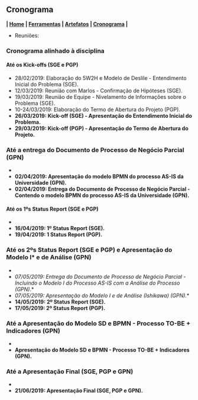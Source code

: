 ## Cronograma

**| [Home](https://github.com/jussararodrigues/4-periodo/tree/master/plano-implantacao-gsuite) | 
[Ferramentas](https://github.com/jussararodrigues/4-periodo/blob/master/plano-implantacao-gsuite/pages/Ferramentas.md) | 
[Artefatos](https://github.com/jussararodrigues/4-periodo/blob/master/plano-implantacao-gsuite/pages/Artefatos.md) | 
[Cronograma](https://github.com/jussararodrigues/4-periodo/blob/master/plano-implantacao-gsuite/pages/Cronograma.md) |**

- Reuniões:

### Cronograma alinhado à disciplina

#### Até os Kick-offs (SGE e PGP)
- 28/02/2019: Elaboração do 5W2H e Modelo de Deslile - Entendimento Inicial do Problema (SGE).
- 12/03/2019: Reunião com Marlos - Confirmação de Hipóteses (SGE).
- 19/03/2019: Reunião de Equipe - Nivelamento de Informações sobre o Problema (SGE).
- 10-24/03/2019: Elaboração do Termo de Abertura do Projeto (PGP).
- **26/03/2019: Kick-off (SGE) - Apresentação do Entendimento Inicial do Problema.**
- **29/03/2019: Kick-off (PGP) - Apresentação do Termo de Abertura do Projeto.**

### Até a entrega do Documento de Processo de Negócio Parcial (GPN)
- 
- **02/04/2019: Apresentação do modelo BPMN do processo AS-IS da Universidade (GPN).**
- **02/04/2019: Entrega do Documento de Processo de Negócio Parcial - Contendo o modelo BPMN do processo AS-IS da Universidade (GPN).**

#### Até os 1ºs Status Report (SGE e PGP)
- 
- **16/04/2019: 1º Status Report (SGE).**
- **19/04/2019: 1 Status Report (PGP).**

### Até os 2ºs Status Report (SGE e PGP) e Apresentação do Modelo I* e de Análise (GPN)
- 
- **07/05/2019: Entrega do Documento de Processo de Negócio Parcial - Incluindo o Modelo I* do Processo AS-IS com a Análise do Processo (GPN).**
- **07/05/2019: Apresentação do Modelo I* e de Análise (Ishikawa) (GPN).**
- **14/05/2019: 2º Status Report (SGE).**
- **17/05/2019: 2º Status Report (PGP).**

### Até a Apresentação do Modelo SD e BPMN - Processo TO-BE  + Indicadores (GPN)
-
- **Apresentação do Modelo SD e BPMN - Processo TO-BE + Indicadores (GPN).**

### Até a Apresentação Final (SGE, PGP e GPN)
- 
- **21/06/2019: Apresentação Final (SGE, PGP e GPN).**

